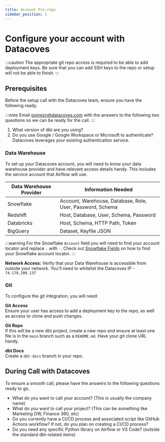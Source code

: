 ```yaml
---
title: Account Pre-reqs
sidebar_position: 1
---
```

# Configure your account with Datacoves

:::caution
The appropriate git repo access is required to be able to add deployment keys. 
Be sure that you can add SSH keys to the repo or setup will not be able to finish.
:::

## Prerequisites

Before the setup call with the Datacoves team, ensure you have the following ready.


:::note
Email gomezn@datacoves.com with the answers to the following two questions so we can be ready for the call.
:::

1. What version of dbt are you using?
2. Do you use Google / Google Workspace or Microsoft to authenticate? Datacoves leverages your existing authentication service.

### Data Warehouse

To set up your Datacoves account, you will need to know your data warehouse provider and have relevant access details handy. This includes the service account that Airflow will use.  

| Data Warehouse Provider | Information Needed |
| --- | --- |
| Snowflake | Account, Warehouse, Database, Role, User, Password, Schema |
| Redshift | Host, Database, User, Schema, Password |
| Databricks | Host, Schema, HTTP Path, Token |
| BigQuery | Dataset, Keyfile JSON |

:::warning
For the Snowflake `Account` field you will need to find your account locator and replace `.` with `-`. 
Check out [Snowflake Fields](how-tos/datacoves/how_to_connection_template.md#for-snowflake-the-available-fields-are) on how to find your Snowflake account locator.
:::

**Network Access:** Verify that your Data Warehouse is accessible from outside your network. You'll need to whitelist the Datacoves IP - `74.179.200.137`

### Git

To configure the git integration, you will need:

**Git Access**  
Ensure your user has access to add a deployment key to the repo, as well as access to clone and push changes.

**Git Repo**  
If this will be a new dbt project, create a new repo and ensure at least one file is in the `main` branch such as a `README.md`. Have your git clone URL handy.

**dbt Docs**  
Create a `dbt-docs` branch in your repo.

## During Call with Datacoves

To ensure a smooth call, please have the answers to the following questions ready to go. 

- What do you want to call your account? (This is usually the company name)
- What do you want to call your project? (This can be something like Marketing DW, Finance 360, etc)
- Do you currently have a CI/CD process and associated script like GitHub Actions workflow? If not, do you plan on creating a CI/CD process?
- Do you need any specific Python library on Airflow or VS Code? (outside the standard dbt-related items)
